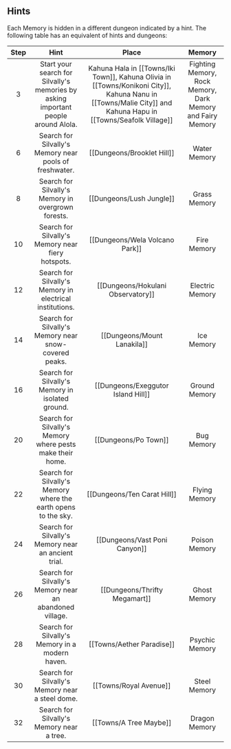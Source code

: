 ## Hints

Each Memory is hidden in a different dungeon indicated by a hint. The following table has an equivalent of hints and dungeons:

Step | Hint | Place | Memory
:---: | :---: | :---: | :---:
3 | Start your search for Silvally's memories by asking important people around Alola. | Kahuna Hala in [[Towns/Iki Town]], Kahuna Olivia in [[Towns/Konikoni City]], Kahuna Nanu in [[Towns/Malie City]] and Kahuna Hapu in [[Towns/Seafolk Village]] | Fighting Memory, Rock Memory, Dark Memory and Fairy Memory
6 | Search for Silvally's Memory near pools of freshwater. | [[Dungeons/Brooklet Hill]] | Water Memory
8 | Search for Silvally's Memory in overgrown forests. | [[Dungeons/Lush Jungle]] | Grass Memory
10 | Search for Silvally's Memory near fiery hotspots. | [[Dungeons/Wela Volcano Park]] | Fire Memory
12 | Search for Silvally's Memory in electrical institutions. | [[Dungeons/Hokulani Observatory]] | Electric Memory
14 | Search for Silvally's Memory near snow-covered peaks. | [[Dungeons/Mount Lanakila]] | Ice Memory
16 | Search for Silvally's Memory in isolated ground. | [[Dungeons/Exeggutor Island Hill]] | Ground Memory
20 | Search for Silvally's Memory where pests make their home. | [[Dungeons/Po Town]] | Bug Memory
22 | Search for Silvally's Memory where the earth opens to the sky. | [[Dungeons/Ten Carat Hill]] | Flying Memory
24 | Search for Silvally's Memory near an ancient trial. | [[Dungeons/Vast Poni Canyon]] | Poison Memory
26 | Search for Silvally's Memory near an abandoned village. | [[Dungeons/Thrifty Megamart]] | Ghost Memory
28 | Search for Silvally's Memory in a modern haven. | [[Towns/Aether Paradise]] | Psychic Memory
30 | Search for Silvally's Memory near a steel dome. | [[Towns/Royal Avenue]] | Steel Memory
32 | Search for Silvally's Memory near a tree. | [[Towns/A Tree Maybe]] | Dragon Memory